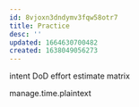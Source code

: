 ```yaml
---
id: 8vjoxn3dndymv3fqw58otr7
title: Practice
desc: ''
updated: 1664630700482
created: 1638049056273
---
```


intent
DoD
effort estimate matrix

manage.time.plaintext